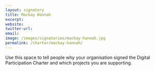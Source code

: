 ```yaml
---
layout: signatory
title: Mackay Hannah
excerpt: 
website: 
twitter-url: 
email: 
image: /images/signatories/mackay-hannah.jpg
permalink: /charter/mackay-hannah/
---
```


Use this space to tell people why your organisation signed the Digital Participation Charter and which projects you are supporting.